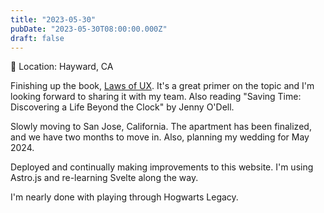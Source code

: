 ```yaml
---
title: "2023-05-30"
pubDate: "2023-05-30T08:00:00.000Z"
draft: false
---
```


📍 Location: Hayward, CA

Finishing up the book, [Laws of UX](https://lawsofux.com/). It's a great primer on the topic and I'm looking forward to sharing it with my team. Also reading "Saving Time: Discovering a Life Beyond the Clock" by Jenny O'Dell.

Slowly moving to San Jose, California. The apartment has been finalized, and we have two months to move in. Also, planning my wedding for May 2024.

Deployed and continually making improvements to this website. I'm using Astro.js and re-learning Svelte along the way.

I'm nearly done with playing through Hogwarts Legacy.
